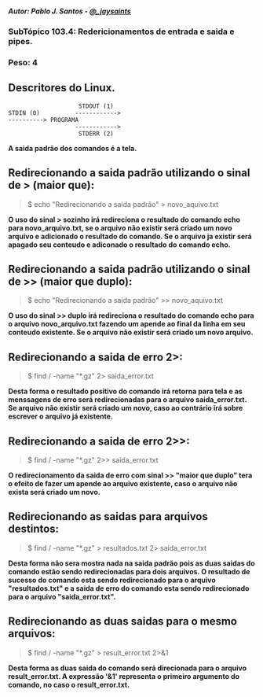 ##### Autor: Pablo J. Santos - [@_jaysaints](#code)
### SubTópico 103.4: Redericionamentos de entrada e saida e pipes.
### Peso: 4


## Descritores do Linux.

```
                    STDOUT (1)
STDIN (0)          ------------>
----------> PROGRAMA 
                   ------------>
                    STDERR (2)
```                   

**A saida padrão dos comandos é a tela.**

## Redirecionando a saida padrão utilizando o sinal de > (maior que):
> $ echo "Redirecionando a saida padrão" > novo_aquivo.txt

**O uso do sinal > sozinho irá redireciona o resultado do comando echo para novo_arquivo.txt, se o arquivo não existir será criado um novo arquivo e adicionado o resultado do comando. Se o arquivo ja existir será apagado seu conteudo e adiconado o resultado do comando echo.**

## Redirecionando a saida padrão utilizando o sinal de >> (maior que duplo):
> $ echo "Redirecionando a saida padrão" >> novo_aquivo.txt

**O uso do sinal >> duplo irá redireciona o resultado do comando echo para o arquivo novo_arquivo.txt fazendo um apende ao final da linha em seu conteudo existente. Se o arquivo não existir será criado um novo arquivo.**


## Redirecionando a saida de erro 2>:
> $ find / -name "*.gz" 2> saida_error.txt

**Desta forma o resultado positivo do comando irá retorna para tela e as menssagens de erro será redirecionadas para o arquivo saida_error.txt. Se arquivo não existir será criado um novo, caso ao contrário irá sobre escrever o arquivo já existente.**

## Redirecionando a saida de erro 2>>:
> $ find / -name "*.gz" 2>> saida_error.txt

**O redirecionamento da saida de erro com sinal >> "maior que duplo" tera o efeito de fazer um apende ao arquivo existente, caso o arquivo não exista será criado um novo.**

## Redirecionando as saidas para arquivos destintos:
> $ find / -name "*.gz" > resultados.txt 2> saida_error.txt

**Desta forma não sera mostra nada na saida padrão pois as duas saidas do comando estão sendo redirecionadas para dois arquivos. O resultado de sucesso do comando esta sendo redirecionado para o arquivo "resultados.txt" e a saida de erro do comando esta sendo redirecionado para o arquivo "saida_error.txt".**

## Redirecionando as duas saidas para o mesmo arquivos:
> $ find / -name "*.gz" > result_error.txt 2>&1

**Desta forma as duas saida do comando será direcionada para o arquivo result_error.txt. A expressão '&1' representa o primeiro argumento do comando, no caso o result_error.txt.** 


